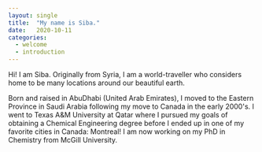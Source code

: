 ```yaml
---
layout: single
title:  "My name is Siba."
date:   2020-10-11
categories: 
  - welcome
  - introduction
---
```


Hi! I am Siba. Originally from Syria, I am a world-traveller who considers home to be many locations around our beautiful earth.

Born and raised in AbuDhabi (United Arab Emirates), I moved to the Eastern Province in Saudi Arabia following my move to Canada in the early 2000's. I went to Texas A&M University at Qatar where I pursued my goals of obtaining a Chemical Engineering degree before I ended up in one of my favorite cities in Canada: Montreal! I am now working on my PhD in Chemistry from McGill University. 
